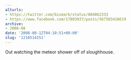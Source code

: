 ```yaml
---
alturls:
- https://twitter.com/bismark/status/884862333
- https://www.facebook.com/17803937/posts/567503416619
archive:
- 2008-08
date: '2008-08-12T04:10:51+00:00'
slug: '1218514251'
---
```


Out watching the meteor shower off of sloughhouse.

